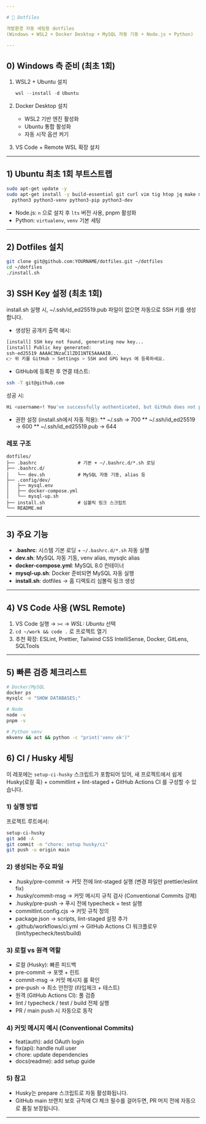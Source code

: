 ```yaml
---

# 📄 Dotfiles

개발환경 자동 세팅용 dotfiles
(Windows + WSL2 + Docker Desktop + MySQL 자동 기동 + Node.js + Python)

---
```


## 0) Windows 측 준비 (최초 1회)

1. WSL2 + Ubuntu 설치

   ```powershell
   wsl --install -d Ubuntu
   ```
2. Docker Desktop 설치

   * WSL2 기반 엔진 활성화
   * Ubuntu 통합 활성화
   * 자동 시작 옵션 켜기
3. VS Code + Remote WSL 확장 설치

---

## 1) Ubuntu 최초 1회 부트스트랩

```bash
sudo apt-get update -y
sudo apt-get install -y build-essential git curl vim tig htop jq make mysql-client \
  python3 python3-venv python3-pip python3-dev
```

* Node.js: `n` 으로 설치 후 `lts` 버전 사용, pnpm 활성화
* Python: `virtualenv`, `venv` 기본 세팅

---

## 2) Dotfiles 설치

```bash
git clone git@github.com:YOURNAME/dotfiles.git ~/dotfiles
cd ~/dotfiles
./install.sh
```

## 3) SSH Key 설정 (최초 1회)

install.sh 실행 시, ~/.ssh/id_ed25519.pub 파일이 없으면 자동으로 SSH 키를 생성합니다.

* 생성된 공개키 출력 예시:
```bash
[install] SSH key not found, generating new key...
[install] Public key generated:
ssh-ed25519 AAAAC3NzaC1lZDI1NTE5AAAAIB...
👉 위 키를 GitHub > Settings > SSH and GPG keys 에 등록하세요.
```
* GitHub에 등록한 후 연결 테스트:
```bash
ssh -T git@github.com
```
성공 시:
```bash
Hi <username>! You've successfully authenticated, but GitHub does not provide shell access.
```
* 권한 설정 (install.sh에서 자동 적용):
** ~/.ssh → 700
** ~/.ssh/id_ed25519 → 600
** ~/.ssh/id_ed25519.pub → 644

### 레포 구조

```
dotfiles/
├── .bashrc               # 기본 + ~/.bashrc.d/*.sh 로딩
├── .bashrc.d/
│   └── dev.sh            # MySQL 자동 기동, alias 등
├── .config/dev/
│   ├── mysql.env
│   ├── docker-compose.yml
│   └── mysql-up.sh
├── install.sh            # 심볼릭 링크 스크립트
└── README.md
```

---

## 3) 주요 기능

* **.bashrc**: 시스템 기본 로딩 + `~/.bashrc.d/*.sh` 자동 실행
* **dev.sh**: MySQL 자동 기동, venv alias, mysqlc alias
* **docker-compose.yml**: MySQL 8.0 컨테이너
* **mysql-up.sh**: Docker 준비되면 MySQL 자동 실행
* **install.sh**: dotfiles → 홈 디렉토리 심볼릭 링크 생성

---

## 4) VS Code 사용 (WSL Remote)

1. VS Code 실행 → `><` → *WSL: Ubuntu* 선택
2. `cd ~/work && code .` 로 프로젝트 열기
3. 추천 확장: ESLint, Prettier, Tailwind CSS IntelliSense, Docker, GitLens, SQLTools

---

## 5) 빠른 검증 체크리스트

```bash
# Docker/MySQL
docker ps
mysqlc -e "SHOW DATABASES;"

# Node
node -v
pnpm -v

# Python venv
mkvenv && act && python -c "print('venv ok')"
```

## 6) CI / Husky 세팅

이 레포에는 `setup-ci-husky` 스크립트가 포함되어 있어, 새 프로젝트에서 쉽게
Husky(로컬 훅) + commitlint + lint-staged + GitHub Actions CI 를 구성할 수 있습니다.

### 1) 실행 방법
프로젝트 루트에서:
```bash
setup-ci-husky
git add -A
git commit -m "chore: setup husky/ci"
git push -u origin main
```

### 2) 생성되는 주요 파일
* .husky/pre-commit → 커밋 전에 lint-staged 실행 (변경 파일만 prettier/eslint fix)
* .husky/commit-msg → 커밋 메시지 규칙 검사 (Conventional Commits 강제)
* .husky/pre-push → 푸시 전에 typecheck + test 실행
* commitlint.config.cjs → 커밋 규칙 정의
* package.json → scripts, lint-staged 설정 추가
* .github/workflows/ci.yml → GitHub Actions CI 워크플로우 (lint/typecheck/test/build)

### 3) 로컬 vs 원격 역할
* 로컬 (Husky): 빠른 피드백
* pre-commit → 포맷 + 린트
* commit-msg → 커밋 메시지 룰 확인
* pre-push → 최소 안전망 (타입체크 + 테스트)
* 원격 (GitHub Actions CI): 풀 검증
* lint / typecheck / test / build 전체 실행
* PR / main push 시 자동으로 동작

### 4) 커밋 메시지 예시 (Conventional Commits)
* feat(auth): add OAuth login
* fix(api): handle null user
* chore: update dependencies
* docs(readme): add setup guide

### 5) 참고
* Husky는 prepare 스크립트로 자동 활성화됩니다.
* GitHub main 브랜치 보호 규칙에 CI 체크 필수를 걸어두면, PR 머지 전에 자동으로 품질 보장됩니다.
---
